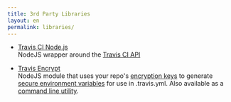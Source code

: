 ```yaml
---
title: 3rd Party Libraries
layout: en
permalink: libraries/
---
```


* [Travis CI Node.js](https://npmjs.org/package/travis-ci)  
NodeJS wrapper around the [Travis CI API](https://api.travis-ci.org/docs/)

* [Travis Encrypt](https://npmjs.org/package/travis-encrypt)  
NodeJS module that uses your repo's [encryption keys](/docs/user/encryption-keys/) to generate [secure environment variables](/docs/user/build-configuration/#Secure-environment-variables) for use in .travis.yml. Also available as a [command line utility](/docs/user/tools/).